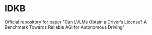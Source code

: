 # IDKB
Official repository for paper "Can LVLMs Obtain a Driver’s License? A Benchmark Towards Reliable AGI for Autonomous Driving"
